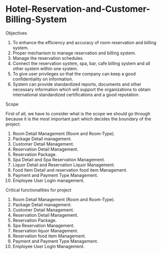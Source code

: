 # Hotel-Reservation-and-Customer-Billing-System

Objectives
1. To enhance the efficiency and accuracy of room reservation and billing system.
2. Proper mechanism to manage reservation and billing system.
3. Manage the reservation schedules.
4. Connect the reservation system, spa, bar, cafe billing system and all other system within one system.
5. To give user privileges so that the company can keep a good confidentiality on information.
6. System can provide standardized reports, documents and other necessary information which will support the organizations to obtain international standardized certifications and a good reputation.

Scope

First of all, we have to consider what is the scope we should go through because it is the most important part which decides the boundary of the project.
1. Room Detail Management (Room and Room-Type).
2. Package Detail management.
3. Customer Detail Management.
4. Reservation Detail Management.
5. Reservation Package.
6. Spa Detail and Spa Reservation Management.
7. Liquor Detail and Reservation Liquor Management.
8. Food Item Detail and reservation food item Management.
9. Payment and Payment Type Management.
10. Employee User Login management.

Critical functionalities for project

1. Room Detail Management (Room and Room-Type).
2. Package Detail management.
3. Customer Detail Management.
4. Reservation Detail Management.
5. Reservation Package.
6. Spa Reservation Management.
7. Reservation liquor Management.
8. Reservation food item Management.
9. Payment and Payment Type Management.
10. Employee User Login Management.
